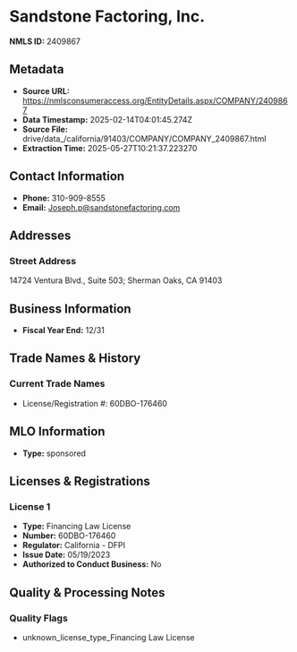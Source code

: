 # Sandstone Factoring, Inc.

**NMLS ID:** 2409867

## Metadata
- **Source URL:** https://nmlsconsumeraccess.org/EntityDetails.aspx/COMPANY/2409867
- **Data Timestamp:** 2025-02-14T04:01:45.274Z
- **Source File:** drive/data_/california/91403/COMPANY/COMPANY_2409867.html
- **Extraction Time:** 2025-05-27T10:21:37.223270

## Contact Information
- **Phone:** 310-909-8555
- **Email:** Joseph.p@sandstonefactoring.com

## Addresses
### Street Address
14724 Ventura Blvd., Suite 503; Sherman Oaks, CA 91403

## Business Information
- **Fiscal Year End:** 12/31

## Trade Names & History
### Current Trade Names
- License/Registration #: 60DBO-176460

## MLO Information
- **Type:** sponsored

## Licenses & Registrations

### License 1
- **Type:** Financing Law License
- **Number:** 60DBO-176460
- **Regulator:** California - DFPI
- **Issue Date:** 05/19/2023
- **Authorized to Conduct Business:** No

## Quality & Processing Notes
### Quality Flags
- unknown_license_type_Financing Law License

